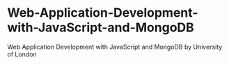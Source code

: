# Web-Application-Development-with-JavaScript-and-MongoDB
Web Application Development with JavaScript and MongoDB by University of London
